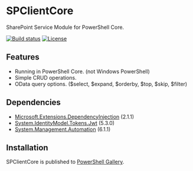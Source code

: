 # SPClientCore

SharePoint Service Module for PowerShell Core.

[![Build status](https://ci.appveyor.com/api/projects/status/2peof4ky3h78goeg?svg=true)](https://ci.appveyor.com/project/karamem0/SPClientCore)
[![License](https://img.shields.io/github/license/karamem0/SPClientCore.svg)](https://github.com/karamem0/SPClientCore/blob/master/LICENSE)

## Features

- Running in PowerShell Core. (not Windows PowerShell)
- Simple CRUD operations.
- OData query options. ($select, $expand, $orderby, $top, $skip, $filter)

## Dependencies

- [Microsoft.Extensions.DependencyInjection](https://www.nuget.org/packages/Microsoft.Extensions.DependencyInjection/2.1.1) (2.1.1)
- [System.IdentityModel.Tokens.Jwt](https://www.nuget.org/packages/System.IdentityModel.Tokens.Jwt/5.3.0) (5.3.0)
- [System.Management.Automation](https://powershell.myget.org/feed/powershell-core/package/nuget/System.Management.Automation/6.1.1) (6.1.1)

## Installation

SPClientCore is published to [PowerShell Gallery](https://www.powershellgallery.com/packages/SPClientCore).
